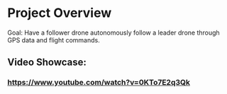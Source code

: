 # Project Overview
Goal: Have a follower drone autonomously follow a leader drone  through GPS data and flight commands.

## Video Showcase:
### https://www.youtube.com/watch?v=0KTo7E2q3Qk

